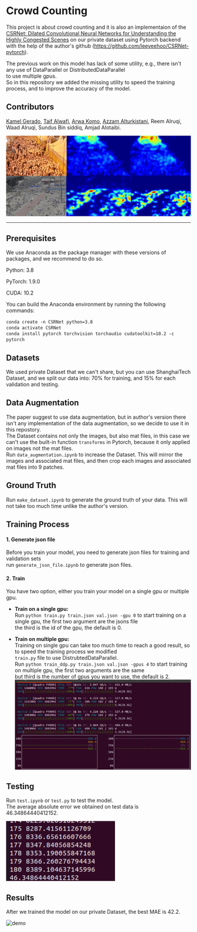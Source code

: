 
 
# Crowd Counting 

This project is about crowd counting and it is also an implementaion of the [CSRNet: Dilated Convolutional Neural Networks for Understanding the Highly Congested Scenes](https://arxiv.org/abs/1802.10062) on our private dataset using Pytorch backend with the help of the author's github (https://github.com/leeyeehoo/CSRNet-pytorch).

The previous work on this model has lack of some utility, e.g., there isn't any use of DataParallel or DistributedDataParallel  
to use multiple gpus.  
So in this repository we added the missing utility to speed the training process, and to improve the accuracy of the model.  

## Contributors
[Kamel Gerado](https://github.com/kamel402), [Taif Alwafi](https://github.com/TaifAlwafi), [Arwa Komo](https://github.com/arwamk), [Azzam Alturkistani](https://github.com/azamasim), Reem Alruqi, Waad Alruqi, Sundus Bin siddiq, Amjad Alotaibi.


![cover](img/cover.png)  

------

## Prerequisites
We use Anaconda as the package manager with these versions of packages, and we recommend to do so.

Python: 3.8

PyTorch: 1.9.0

CUDA: 10.2

You can build the Anaconda environment by running the following commands:
```
conda create -n CSRNet python=3.8
conda activate CSRNet
conda install pytorch torchvision torchaudio cudatoolkit=10.2 -c pytorch
```

## Datasets
We used private Dataset that we can't share, but you can use ShanghaiTech Dataset, and we split our data into: 70% for training, and 15% for each validation and testing.

## Data Augmentation
The paper suggest to use data augmentation, but in author's version there isn't any implementation of the data augmentation, so we decide to use it in this repostory.  
The Dataset contains not only the images, but also mat files, in this case we can't use the built-in function `transforms` in Pytorch, because it only applied on images not the mat files.  
Run `data_augmentation.ipynb` to increase the Dataset. This will mirror the images and associated mat files, and then crop each images and associated mat files into 9 patches.

## Ground Truth
Run `make_dataset.ipynb` to generate the ground truth of your data. This will not take too much time unlike the author's version.

## Training Process
#### 1. Generate json file
Before you train your model, you need to generate json files for training and validation sets  
run `generate_json_file.ipynb` to generate json files.  
#### 2. Train  
You have two option, either you train your model on a single gpu or multiple gpu.  
- __Train on a single gpu:__  
Run `python train.py train.json val.json -gpu 0` to start training on a single gpu, the first two argument are the jsons file  
the third is the id of the gpu, the default is 0.

- __Train on multiple gpu:__  
Training on single gpu can take too much time to reach a good result, so to speed the training process we modified  
`train.py` file to use DistrubtedDataParallel.  
Run `python train_ddp.py train.json val.json -gpus 4` to start training on multiple gpu, the first two arguments are the same    
but third is the number of gpus you want to use, the default is 2.
![multiple_gpu](img/multiple_gpu.png)  

## Testing

Run `test.ipynb` or `test.py` to test the model.  
The average absolute error we obtained on test data is 46.34864440412152.

![test](img/test.png)

## Results
After we trained the model on our private Dataset, the best MAE is 42.2.

![demo](img/demo.gif)
